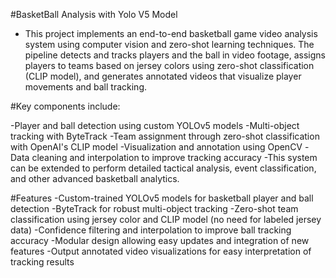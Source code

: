 #BasketBall Analysis with Yolo V5 Model
- This project implements an end-to-end basketball game video analysis system using computer vision and zero-shot learning techniques. The pipeline detects and tracks players and the ball in video footage, assigns players to teams based on jersey colors using zero-shot classification (CLIP model), and generates annotated videos that visualize player movements and ball tracking.

#Key components include:

-Player and ball detection using custom YOLOv5 models
-Multi-object tracking with ByteTrack
-Team assignment through zero-shot classification with OpenAI's CLIP model
-Visualization and annotation using OpenCV
-Data cleaning and interpolation to improve tracking accuracy
-This system can be extended to perform detailed tactical analysis, event classification, and other advanced basketball analytics.

#Features
-Custom-trained YOLOv5 models for basketball player and ball detection
-ByteTrack for robust multi-object tracking
-Zero-shot team classification using jersey color and CLIP model (no need for labeled jersey data)
-Confidence filtering and interpolation to improve ball tracking accuracy
-Modular design allowing easy updates and integration of new features
-Output annotated video visualizations for easy interpretation of tracking results

